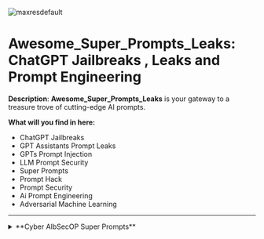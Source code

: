 ![maxresdefault](https://github.com/CyberAlbSecOP/Awesome_Super_Prompts_Leaks/assets/145022163/c34adb02-f584-4a18-bf33-ab3b20d6ad1b)

# Awesome_Super_Prompts_Leaks: ChatGPT Jailbreaks , Leaks and Prompt Engineering

**Description**:
**Awesome_Super_Prompts_Leaks** is your gateway to a treasure trove of cutting-edge AI prompts.

**What will you find in here:**
- ChatGPT Jailbreaks
- GPT Assistants Prompt Leaks
- GPTs Prompt Injection
- LLM Prompt Security
- Super Prompts
- Prompt Hack
- Prompt Security
- Ai Prompt Engineering
- Adversarial Machine Learning

---

<details>
  <summary>**Cyber AlbSecOP Super Prompts**</summary>

<details>
  <summary>Placeholder</summary>
Work in Progress.


### Jailbreaks
- [0xk1h0/ChatGPT_DAN](https://github.com/0xk1h0/ChatGPT_DAN)
- [verazuo/jailbreak_llms](https://github.com/verazuo/jailbreak_llms)
- [Cyberlion-Technologies/ChatGPT_DAN](https://github.com/Cyberlion-Technologies/ChatGPT_DAN)
- [fdac23/jailbreak-gpt](https://github.com/fdac23/jailbreak-gpt)
- [TrustAIRLab/JailbreakLLMs](https://github.com/TrustAIRLab/JailbreakLLMs)
- [yes133/ChatGPT-Prompts-Jailbreaks-And-More](https://github.com/yes133/ChatGPT-Prompts-Jailbreaks-And-More)
- [jzzjackz/chatgptjailbreaks](https://github.com/jzzjackz/chatgptjailbreaks)

### Prompt Injection
- [FonduAI/awesome-prompt-injection](https://github.com/FonduAI/awesome-prompt-injection)
- [Cranot/chatbot-injections-exploits](https://github.com/Cranot/chatbot-injections-exploits)
- [TakSec/Prompt-Injection-Everywhere](https://github.com/TakSec/Prompt-Injection-Everywhere)
- [AnthenaMatrix/AI-Prompt-Injection-List](https://github.com/AnthenaMatrix/AI-Prompt-Injection-List)

### System Prompt Leaks
- [0xeb/TheBigPromptLibrary](https://github.com/0xeb/TheBigPromptLibrary)
- [linexjlin/GPTs](https://github.com/linexjlin/GPTs)
- [LouisShark/chatgpt_system_prompt](https://github.com/LouisShark/chatgpt_system_prompt)
- [B3o/GPTS-Prompt-Collection](https://github.com/B3o/GPTS-Prompt-Collection)
- [1003715231/gptstore-prompts](https://github.com/1003715231/gptstore-prompts)
- [friuns2/Leaked-GPTs](https://github.com/friuns2/Leaked-GPTs)
- [adamidarrha/TopGptPrompts](https://github.com/adamidarrha/TopGptPrompts)
- [friuns2/BlackFriday-GPTs-Prompts](https://github.com/friuns2/BlackFriday-GPTs-Prompts)

### Secure Prompting
- [Valhall-ai/prompt-injection-mitigations](https://github.com/Valhall-ai/prompt-injection-mitigations)

### GPTs Lists
- [EmbraceAGI/Awesome-AI-GPTs](https://github.com/EmbraceAGI/Awesome-AI-GPTs)
- [gogooing/Awesome-GPTs](https://github.com/gogooing/Awesome-GPTs)
- [friuns2/Awesome-GPTs-Big-List](https://github.com/friuns2/Awesome-GPTs-Big-List)

### Prompts Libraries
- [ai-boost/awesome-prompts](https://github.com/ai-boost/awesome-prompts)
- [yunwei37/prompt-hacker-collections](https://github.com/yunwei37/prompt-hacker-collections)
- [abilzerian/LLM-Prompt-Library](https://github.com/abilzerian/LLM-Prompt-Library)
- [alphatrait/100000-ai-prompts-by-contentifyai](https://github.com/alphatrait/100000-ai-prompts-by-contentifyai)

### Prompt Engineering
(Work in Progress)

---

To do for V2.00
- Add Description to all the repos
- Make everything visually appealing


## Keywords:
ChatGPT Assistant Leak
Jailbreak Prompts
GPT Hacking
GPT Agents Hack
System Prompt Leaks
Prompt Injection
LLM Security
Super Prompts
AI Adversarial Prompting
Prompt Design
Secure AI
Prompt Security
Prompt Development
Prompt Collection
GPT Prompt Library
Secret System Prompts
Creative Prompts
Prompt Crafting
Prompt Engineering
Prompt Vulnerability
